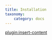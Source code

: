 ```yaml
---
title: Installation
taxonomy:
    category: docs
---
```


[plugin:insert-content](/_partials/installation)
